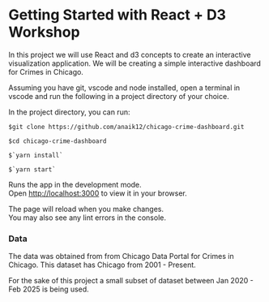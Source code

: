 # Getting Started with React + D3 Workshop

In this project we will use React and d3 concepts to create an interactive visualization application. We will be creating a simple interactive dashboard for Crimes in Chicago.

Assuming you have git, vscode and node installed, open a terminal in vscode and run the following in a project directory of your choice.

In the project directory, you can run:
```
$git clone https://github.com/anaik12/chicago-crime-dashboard.git

$cd chicago-crime-dashboard

$`yarn install` 

$`yarn start`

```

Runs the app in the development mode.\
Open [http://localhost:3000](http://localhost:3000) to view it in your browser.

The page will reload when you make changes.\
You may also see any lint errors in the console.

### Data 

The data was obtained from from Chicago Data Portal for Crimes in Chicago. This dataset has Chicago from 2001 - Present.

For the sake of this project a small subset of dataset between Jan 2020 - Feb 2025 is being used.
